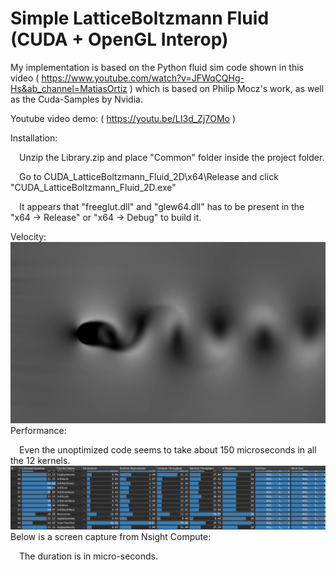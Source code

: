 # Simple LatticeBoltzmann Fluid (CUDA + OpenGL Interop)

My implementation is based on the Python fluid sim code shown in this video ( https://www.youtube.com/watch?v=JFWqCQHg-Hs&ab_channel=MatiasOrtiz ) which is based on Philip Mocz's work, as well as the Cuda-Samples by Nvidia.

Youtube video demo: ( https://youtu.be/LI3d_Zj7OMo )

Installation:

&emsp;Unzip the Library.zip and place "Common" folder inside the project folder.

&emsp;Go to CUDA_LatticeBoltzmann_Fluid_2D\x64\Release and click "CUDA_LatticeBoltzmann_Fluid_2D.exe" 

&emsp;It appears that "freeglut.dll" and "glew64.dll" has to be present in the "x64 -> Release" or "x64 -> Debug" to build it.

<div class="row">
  Velocity:
  <img src="Examples/FluidVelocity.png?raw=true" width="1000">
  Performance:
  
  &emsp;Even the unoptimized code seems to take about 150 microseconds in all the 12 kernels.
  <img src="Examples/NsightCompute.png?raw=true" width="1000">
  Below is a screen capture from Nsight Compute:
  
  &emsp;The duration is in micro-seconds.
</div>

